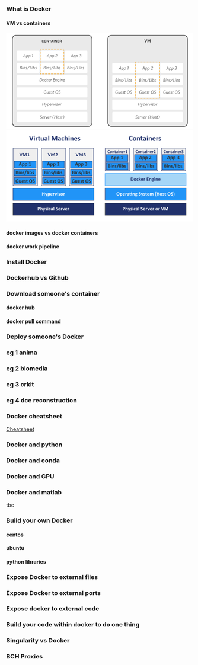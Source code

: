 ### What is Docker 

#### VM vs containers 
![Filezilla-screenshot](https://github.com/sergeicu/docker_intro/blob/main/assets/docker2.png)
![Filezilla-screenshot](https://github.com/sergeicu/docker_intro/blob/main/assets/docker3.png)

#### docker images vs docker containers 
#### docker work pipeline 


### Install Docker 

### Dockerhub vs Github 

### Download someone's container 
#### docker hub 
#### docker pull command 


### Deploy someone's Docker 
### eg 1 anima 
### eg 2 biomedia 
### eg 3 crkit 
### eg 4 dce reconstruction 

### Docker cheatsheet 
[Cheatsheet](https://www.docker.com/sites/default/files/d8/2019-09/docker-cheat-sheet.pdf)

### Docker and python 

### Docker and conda 

### Docker and GPU 

### Docker and matlab 
tbc 

### Build your own Docker 
#### centos 
#### ubuntu 
#### python libraries 


### Expose Docker to external files 

### Expose Docker to external ports 

### Expose docker to external code 

### Build your code within docker to do one thing 



### Singularity vs Docker 

### BCH Proxies 

